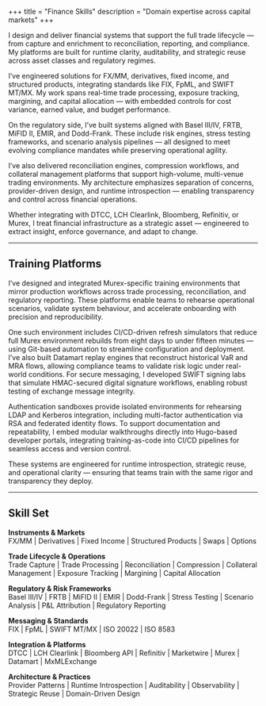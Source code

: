 +++
title = "Finance Skills"
description = "Domain expertise across capital markets"
+++

I design and deliver financial systems that support the full trade lifecycle — from capture and enrichment to
reconciliation, reporting, and compliance. My platforms are built for runtime clarity, auditability, and strategic reuse
across asset classes and regulatory regimes.

I’ve engineered solutions for FX/MM, derivatives, fixed income, and structured products, integrating standards like FIX,
FpML, and SWIFT MT/MX. My work spans real-time trade processing, exposure tracking, margining, and capital allocation —
with embedded controls for cost variance, earned value, and budget performance.

On the regulatory side, I’ve built systems aligned with Basel III/IV, FRTB, MiFID II, EMIR, and Dodd-Frank. These
include risk engines, stress testing frameworks, and scenario analysis pipelines — all designed to meet evolving
compliance mandates while preserving operational agility.

I’ve also delivered reconciliation engines, compression workflows, and collateral management platforms that support
high-volume, multi-venue trading environments. My architecture emphasizes separation of concerns, provider-driven
design, and runtime introspection — enabling transparency and control across financial operations.

Whether integrating with DTCC, LCH Clearlink, Bloomberg, Refinitiv, or Murex, I treat financial infrastructure as a
strategic asset — engineered to extract insight, enforce governance, and adapt to change.

---

## Training Platforms

I’ve designed and integrated Murex-specific training environments that mirror production workflows across trade processing, reconciliation, and regulatory reporting. These platforms enable teams to rehearse operational scenarios, validate system behaviour, and accelerate onboarding with precision and reproducibility.

One such environment includes CI/CD-driven refresh simulators that reduce full Murex environment rebuilds from eight days to under fifteen minutes — using Git-based automation to streamline configuration and deployment. I’ve also built Datamart replay engines that reconstruct historical VaR and MRA flows, allowing compliance teams to validate risk logic under real-world conditions. For secure messaging, I developed SWIFT signing labs that simulate HMAC-secured digital signature workflows, enabling robust testing of exchange message integrity.

Authentication sandboxes provide isolated environments for rehearsing LDAP and Kerberos integration, including multi-factor authentication via RSA and federated identity flows. To support documentation and repeatability, I embed modular walkthroughs directly into Hugo-based developer portals, integrating training-as-code into CI/CD pipelines for seamless access and version control.

These systems are engineered for runtime introspection, strategic reuse, and operational clarity — ensuring that teams train with the same rigor and transparency they deploy.

---

## Skill Set

**Instruments & Markets**  
FX/MM | Derivatives | Fixed Income | Structured Products | Swaps | Options

**Trade Lifecycle & Operations**  
Trade Capture | Trade Processing | Reconciliation | Compression | Collateral Management | Exposure Tracking |
Margining | Capital Allocation

**Regulatory & Risk Frameworks**  
Basel III/IV | FRTB | MiFID II | EMIR | Dodd-Frank | Stress Testing | Scenario Analysis | P&L Attribution | Regulatory
Reporting

**Messaging & Standards**  
FIX | FpML | SWIFT MT/MX | ISO 20022 | ISO 8583

**Integration & Platforms**  
DTCC | LCH Clearlink | Bloomberg API | Refinitiv | Marketwire | Murex | Datamart | MxMLExchange

**Architecture & Practices**  
Provider Patterns | Runtime Introspection | Auditability | Observability | Strategic Reuse | Domain-Driven Design